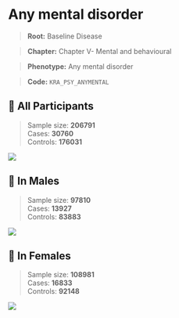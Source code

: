 # Any mental disorder

> **Root:** Baseline Disease  

> **Chapter:** Chapter V- Mental and behavioural  

> **Phenotype:** Any mental disorder  

> **Code:** `KRA_PSY_ANYMENTAL`

## 🧪 All Participants  
> Sample size: **206791**  
> Cases: **30760**  
> Controls: **176031**
<img src="/Disease/Figures/ALL/Incidence/KRA_PSY_ANYMENTAL.png"/>
<CsvTable src="/Disease_Data/ALL/Incidence/COX_KRA_PSY_ANYMENTAL.csv" label="🔍 View full results" />

## 👨 In Males  
> Sample size: **97810**  
> Cases: **13927**  
> Controls: **83883**
<img src="/Disease/Figures/Male/Incidence/KRA_PSY_ANYMENTAL.png"/>
<CsvTable src="/Disease_Data/Male/Incidence/COX_KRA_PSY_ANYMENTAL.csv" label="🔍 View full results" />

## 👩 In Females  
> Sample size: **108981**  
> Cases: **16833**  
> Controls: **92148**
<img src="/Disease/Figures/Female/Incidence/KRA_PSY_ANYMENTAL.png"/>
<CsvTable src="/Disease_Data/Female/Incidence/COX_KRA_PSY_ANYMENTAL.csv" label="🔍 View full results" />
